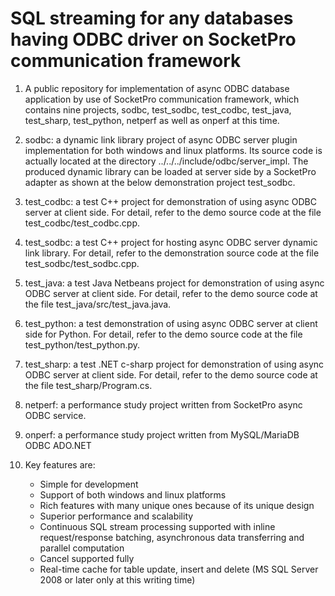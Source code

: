 # SQL streaming for any databases having ODBC driver on SocketPro communication framework

1. A public repository for implementation of async ODBC database application by use of SocketPro communication framework, which contains nine projects, sodbc, test_sodbc, test_codbc, test_java, test_sharp, test_python, netperf as well as onperf at this time.

2. sodbc: a dynamic link library project of async ODBC server plugin implementation for both windows and linux platforms. Its source code is actually located at the directory ../../../include/odbc/server_impl. The produced dynamic library can be loaded at server side by a SocketPro adapter as shown at the below demonstration project test_sodbc.

3. test_codbc: a test C++ project for demonstration of using async ODBC server at client side. For detail, refer to the demo source code at the file test_codbc/test_codbc.cpp.

4. test_sodbc: a test C++ project for hosting async ODBC server dynamic link library. For detail, refer to the demonstration source code at the file test_sodbc/test_sodbc.cpp.

5. test_java: a test Java Netbeans project for demonstration of using async ODBC server at client side. For detail, refer to the demo source code at the file test_java/src/test_java.java.

6. test_python: a test demonstration of using async ODBC server at client side for Python. For detail, refer to the demo source code at the file test_python/test_python.py.

7. test_sharp: a test .NET c-sharp project for demonstration of using async ODBC server at client side. For detail, refer to the demo source code at the file test_sharp/Program.cs.

8. netperf: a performance study project written from SocketPro async ODBC service.

9. onperf: a performance study project written from MySQL/MariaDB ODBC ADO.NET

10. Key features are:
    - Simple for development
    - Support of both windows and linux platforms
    - Rich features with many unique ones because of its unique design
    - Superior performance and scalability
    - Continuous SQL stream processing supported with inline request/response batching, asynchronous data transferring and parallel computation
    - Cancel supported fully
    - Real-time cache for table update, insert and delete (MS SQL Server 2008 or later only at this writing time)

